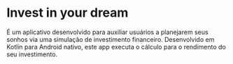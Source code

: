 # Invest in your dream

É um aplicativo desenvolvido para auxiliar usuários a planejarem seus sonhos via uma simulação de investimento financeiro. Desenvolvido em Kotlin para Android nativo, este app executa o cálculo para o rendimento do seu investimento.

